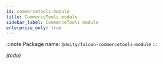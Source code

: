 ```yaml
---
id: commercetools-module
title: CommerceTools module
sidebar_label: CommerceTools module
enterprise_only: true
---
```

 
:::note Package name: `@deity/falcon-commercetools-module`
:::

_(todo)_